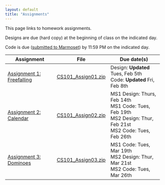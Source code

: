 ```yaml
---
layout: default
title: "Assignments"
---
```


This page links to homework assignments.

Designs are due (hard copy) at the beginning of class on the indicated day.

Code is due (<a href="../submitting.html">submitted to Marmoset</a>) by 11:59 PM on the indicated day.

Assignment | File | Due date(s)
---------- | ---- | -----------
[Assignment 1: Freefalling](assign01.html) | [CS101\_Assign01.zip](CS101_Assign01.zip) | Design: **Updated** Tues, Feb 5th<br>Code: **Updated** Fri, Feb 8th
[Assignment 2: Calendar](assign02.html) | [CS101\_Assign02.zip](CS101_Assign02.zip) | MS1 Design: Thurs, Feb 14th<br>MS1 Code: Tues, Feb 19th<br>MS2 Design: Thur, Feb 21st<br>MS2 Code: Tues, Feb 26th
[Assignment 3: Dominoes](assign03.html) | [CS101\_Assign03.zip](CS101_Assign03.zip) | MS1 Code: Tues, Mar 19th<br>MS2 Design: Thur, Mar 21st<br>MS2 Code: Tues, Mar 26th

<!--
[Assignment 3: Dominoes](assign03.html) | [CS101\_Assign03.zip](CS101_Assign03.zip) | MS1 Code: Wed, Oct 10th<br>MS2 Design: Fri, Oct 12th<br>MS2 Code: Thurs, Oct 18th
[Assignment 4: Roulette](assign04.html) | [CS101\_Assign04.zip](CS101_Assign04.zip) | Code: Wed, Oct 24th
[Assignment 5: Struct Exercises](assign05.html) | n/a | Wed, Nov 14th
[Assignment 6: Chomp! Chomp! Chomp!](assign06.html) | [CS101\_Assign06.zip](CS101_Assign06.zip) | MS1 Code: Thur, Nov 29th<br>MS2 Code: Thurs, Dec 6th
-->

<!-- vim:set wrap: ­-->
<!-- vim:set linebreak: -->
<!-- vim:set nolist: -->
